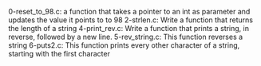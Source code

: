 0-reset_to_98.c:  a function that takes a pointer to an int as parameter and updates the value it points to to 98
2-strlen.c: Write a function that returns the length of a string
4-print_rev.c: Write a function that prints a string, in reverse, followed by a new line.
5-rev_string.c: This function reverses a string
6-puts2.c: This function prints every other character of a string, starting with the first character
